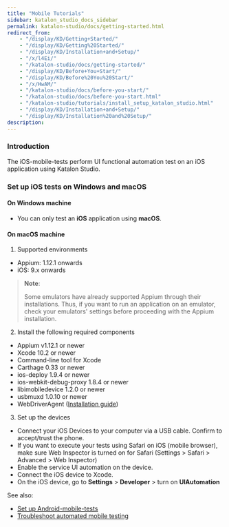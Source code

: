 ```yaml
---
title: "Mobile Tutorials"
sidebar: katalon_studio_docs_sidebar
permalink: katalon-studio/docs/getting-started.html
redirect_from:
    - "/display/KD/Getting+Started/"
    - "/display/KD/Getting%20Started/"
    - "/display/KD/Installation+and+Setup/"
    - "/x/l4Ei/"
    - "/katalon-studio/docs/getting-started/"
    - "/display/KD/Before+You+Start/"
    - "/display/KD/Before%20You%20Start/"
    - "/x/HwAM/"
    - "/katalon-studio/docs/before-you-start/"
    - "/katalon-studio/docs/before-you-start.html"
    - "/katalon-studio/tutorials/install_setup_katalon_studio.html"
    - "/display/KD/Installation+and+Setup/"
    - "/display/KD/Installation%20and%20Setup/"
description:
---
```


### Introduction

   The iOS-mobile-tests perform UI functional automation test on an iOS application using Katalon Studio.

### Set up iOS tests on Windows and macOS
   
   #### On Windows machine
   
   * You can only test an **iOS** application using **macOS**. 

   #### On macOS machine
   
   1. Supported environments

   * Appium: 1.12.1 onwards
   * iOS: 9.x onwards
   
   > **Note**:
   >
   > Some emulators have already supported Appium through their installations. Thus, if you want to run an application on an emulator, check your emulators' settings before proceeding with the Appium installation.
   
   2. Install the following required components
   
   * Appium v1.12.1 or newer
   * Xcode 10.2 or newer
   * Command-line tool for Xcode
   * Carthage 0.33 or newer
   * ios-deploy 1.9.4 or newer
   * ios-webkit-debug-proxy 1.8.4 or newer
   * libimobiledevice 1.2.0 or newer
   * usbmuxd 1.0.10 or newer
   * WebDriverAgent ([Installation guide](https://docs.katalon.com/katalon-studio/docs/mobile-on-macos.html#reference-installation-guide))
   
   3. Set up the devices
   
   * Connect your iOS Devices to your computer via a USB cable. Confirm to accept/trust the phone.
   * If you want to execute your tests using Safari on iOS (mobile browser), make sure Web Inspector is turned on for Safari (Settings > Safari > Advanced > Web Inspector)
   * Enable the service UI automation on the device.
   * Connect the iOS device to Xcode.
   * On the iOS device, go to **Settings** > **Developer** > turn on **UIAutomation**
   
   See also: 
   
   * [Set up Android-mobile-tests](https://docs.katalon.com/katalon-studio/docs/mobile-on-macos.html)
   * [Troubleshoot automated mobile testing](https://docs.katalon.com/katalon-studio/docs/troubleshooting-automated-mobile-testing.html)
   </details>
   